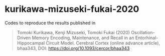 # kurikawa-mizuseki-fukai-2020

Codes to reproduce the results published in 

> Tomoki Kurikawa, Kenji Mizuseki, Tomoki Fukai (2020) Oscillation-Driven Memory Encoding, Maintenance, and Recall in an Entorhinal-Hippocampal Circuit Model. Cerebral Cortex (online advance article), bhaa343, DOI: https://doi.org/10.1093/cercor/bhaa343
